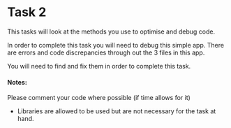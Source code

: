 # Task 2
This tasks will look at the methods you use to optimise and debug code.

In order to complete this task you will need to debug this simple app. There are errors and code discrepancies through out the 3 files in this app.

You will need to find and fix them in order to complete this task.
#### Notes:
Please comment your code where possible (if time allows for it)
- Libraries are allowed to be used but are not necessary for the task at hand.

